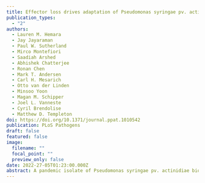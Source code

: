 ```yaml
---
title: Effector loss drives adaptation of Pseudomonas syringae pv. actinidiae biovar 3 to Actinidia arguta
publication_types:
  - "2"
authors:
  - Lauren M. Hemara
  - Jay Jayaraman
  - Paul W. Sutherland
  - Mirco Montefiori
  - Saadiah Arshed
  - Abhishek Chatterjee
  - Ronan Chen
  - Mark T. Andersen
  - Carl H. Mesarich
  - Otto van der Linden
  - Minsoo Yoon
  - Magan M. Schipper
  - Joel L. Vanneste
  - Cyril Brendolise
  - Matthew D. Templeton
doi: https://doi.org/10.1371/journal.ppat.1010542
publication: PLoS Pathogens
draft: false
featured: false
image:
  filename: ""
  focal_point: ""
  preview_only: false
date: 2022-27-05T01:23:00.000Z
abstract: A pandemic isolate of Pseudomonas syringae pv. actinidiae biovar 3 (Psa3) has devastated kiwifruit orchards growing cultivars of Actinidia chinensis. In contrast, A. arguta (kiwiberry) is not a host of Psa3. Resistance is mediated via effector-triggered immunity, as demonstrated by induction of the hypersensitive response in infected A. arguta leaves, observed by microscopy and quantified by ion-leakage assays. Isolates of Psa3 that cause disease in A. arguta have been isolated and analyzed, revealing a 51 kb deletion in the exchangeable effector locus (EEL). This natural EEL-mutant isolate and strains with synthetic knockouts of the EEL were more virulent in A. arguta plantlets than wild-type Psa3. Screening of a complete library of Psa3 effector knockout strains identified increased growth in planta for knockouts of four effectors - AvrRpm1a, HopF1c, HopZ5a, and the EEL effector HopAW1a - suggesting a resistance response in A. arguta. Hypersensitive response (HR) assays indicate that three of these effectors trigger a host species-specific HR. A Psa3 strain with all four effectors knocked out escaped host recognition, but a cumulative increase in bacterial pathogenicity and virulence was not observed. These avirulence effectors can be used in turn to identify the first cognate resistance genes in Actinidia for breeding durable resistance into future kiwifruit cultivars.
---
```

